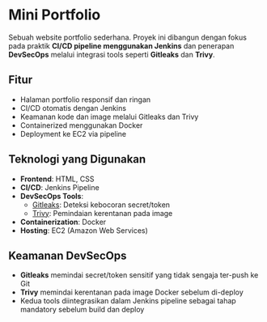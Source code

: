 # Mini Portfolio

Sebuah website portfolio sederhana. Proyek ini dibangun dengan fokus pada praktik **CI/CD pipeline menggunakan Jenkins** dan penerapan **DevSecOps** melalui integrasi tools seperti **Gitleaks** dan **Trivy**.

## Fitur

- Halaman portfolio responsif dan ringan
- CI/CD otomatis dengan Jenkins
- Keamanan kode dan image melalui Gitleaks dan Trivy
- Containerized menggunakan Docker
- Deployment ke EC2 via pipeline

## Teknologi yang Digunakan

- **Frontend**: HTML, CSS
- **CI/CD**: Jenkins Pipeline
- **DevSecOps Tools**:
  - [Gitleaks](https://github.com/gitleaks/gitleaks): Deteksi kebocoran secret/token
  - [Trivy](https://github.com/aquasecurity/trivy): Pemindaian kerentanan pada image
- **Containerization**: Docker
- **Hosting**: EC2 (Amazon Web Services)

## Keamanan DevSecOps

- **Gitleaks** memindai secret/token sensitif yang tidak sengaja ter-push ke Git
- **Trivy** memindai kerentanan pada image Docker sebelum di-deploy
- Kedua tools diintegrasikan dalam Jenkins pipeline sebagai tahap mandatory sebelum build dan deploy
